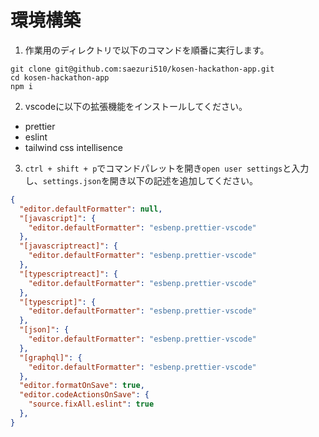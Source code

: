 # 環境構築
1. 作業用のディレクトリで以下のコマンドを順番に実行します。
```shell
git clone git@github.com:saezuri510/kosen-hackathon-app.git
cd kosen-hackathon-app
npm i
```

2. vscodeに以下の拡張機能をインストールしてください。
  - prettier
  - eslint
  - tailwind css intellisence

3. `ctrl + shift + p`でコマンドパレットを開き`open user settings`と入力し、`settings.json`を開き以下の記述を追加してください。
```json
{
  "editor.defaultFormatter": null,
  "[javascript]": {
    "editor.defaultFormatter": "esbenp.prettier-vscode"
  },
  "[javascriptreact]": {
    "editor.defaultFormatter": "esbenp.prettier-vscode"
  },
  "[typescriptreact]": {
    "editor.defaultFormatter": "esbenp.prettier-vscode"
  },
  "[typescript]": {
    "editor.defaultFormatter": "esbenp.prettier-vscode"
  },
  "[json]": {
    "editor.defaultFormatter": "esbenp.prettier-vscode"
  },
  "[graphql]": {
    "editor.defaultFormatter": "esbenp.prettier-vscode"
  },
  "editor.formatOnSave": true,
  "editor.codeActionsOnSave": {
    "source.fixAll.eslint": true
  },
}
```
